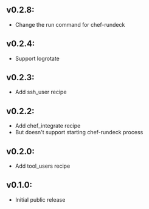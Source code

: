 ## v0.2.8:

* Change the run command for chef-rundeck

## v0.2.4:

* Support logrotate

## v0.2.3:

* Add ssh_user recipe

## v0.2.2:

* Add chef_integrate recipe
 * But doesn't support starting chef-rundeck process

## v0.2.0:

* Add tool_users recipe

## v0.1.0:

* Initial public release
